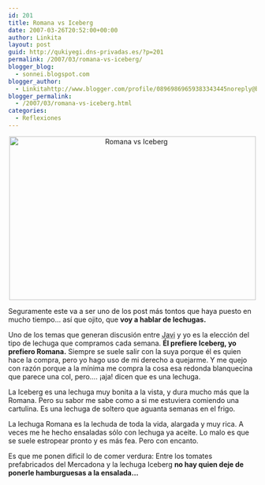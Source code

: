 ```yaml
---
id: 201
title: Romana vs Iceberg
date: 2007-03-26T20:52:00+00:00
author: Linkita
layout: post
guid: http://qukiyegi.dns-privadas.es/?p=201
permalink: /2007/03/romana-vs-iceberg/
blogger_blog:
  - sonnei.blogspot.com
blogger_author:
  - Linkitahttp://www.blogger.com/profile/08969869659383343445noreply@blogger.com
blogger_permalink:
  - /2007/03/romana-vs-iceberg.html
categories:
  - Reflexiones
---
```

<div style="text-align: center;">
  <a href="http://www.flickr.com/photos/linkita/435517880/"><img src="http://farm1.static.flickr.com/179/435517880_b6bdd6d6ed.jpg" alt="Romana vs Iceberg" border="0" height="332" width="500" /></a>
</div>

Seguramente este va a ser uno de los post más tontos que haya puesto en mucho tiempo&#8230; así que ojito, que <span style="font-weight: bold;">voy a hablar de lechugas.</span>

Uno de los temas que generan discusión entre <acronym title="Novio" lang="es">Javi</acronym> y yo es la elección del tipo de lechuga que compramos cada semana. <span style="font-weight: bold;">Él prefiere Iceberg, yo prefiero Romana.</span> Siempre se suele salir con la suya porque él es quien hace la compra, pero yo hago uso de mi derecho a quejarme. Y me quejo con razón porque a la mínima me compra la cosa esa redonda blanquecina que parece una col, pero&#8230;. ¡aja! dicen que es una lechuga.

La Iceberg es una lechuga muy bonita a la vista, y dura mucho más que la Romana. Pero su sabor me sabe como a si me estuviera comiendo una cartulina. Es una lechuga de soltero que aguanta semanas en el frigo.

La lechuga Romana es la lechuda de toda la vida, alargada y muy rica. A veces me he hecho ensaladas sólo con lechuga ya aceite. Lo malo es que se suele estropear pronto y es más fea. Pero con encanto.

Es que me ponen dificil lo de comer verdura: Entre los tomates prefabricados del Mercadona y la lechuga Iceberg <span style="font-weight: bold;">no hay quien deje de ponerle hamburguesas a la ensalada&#8230; </span>